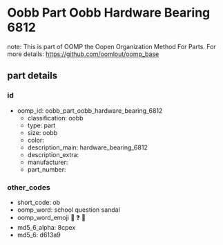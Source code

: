 # Oobb Part Oobb Hardware Bearing 6812  

note: This is part of OOMP the Oopen Organization Method For Parts. For more details: https://github.com/oomlout/oomp_base

##  part details





### id
* oomp_id: oobb_part_oobb_hardware_bearing_6812
  * classification: oobb
  * type: part
  * size: oobb
  * color: 
  * description_main: hardware_bearing_6812
  * description_extra: 
  * manufacturer: 
  * part_number: 

### other_codes
* short_code: ob
* oomp_word: school question sandal
* oomp_word_emoji :school: :question: :sandal:
* md5_6_alpha: 8cpex
* md5_6: d613a9